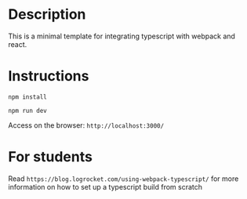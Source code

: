 # Description

This is a minimal template for integrating typescript with webpack and react.

# Instructions

`npm install`

`npm run dev`

Access on the browser: `http://localhost:3000/`

# For students

Read `https://blog.logrocket.com/using-webpack-typescript/` for more information on how to set up a typescript build from scratch
